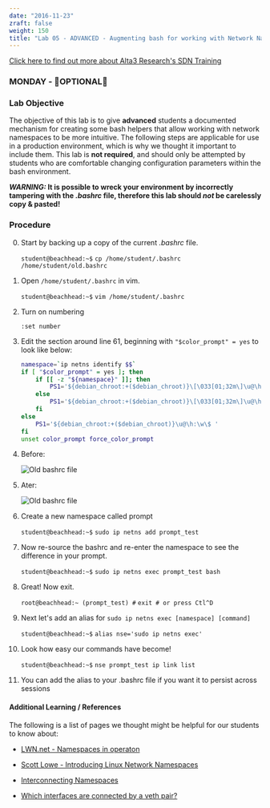 ```yaml
---
date: "2016-11-23"
zraft: false
weight: 150
title: "Lab 05 - ADVANCED - Augmenting bash for working with Network Namespaces"
---
```

[Click here to find out more about Alta3 Research's SDN Training](https://alta3.com/courses/sdn)

### MONDAY - &#x1F680;OPTIONAL&#x1F680;

### Lab Objective

The objective of this lab is to give **advanced** students a documented mechanism for creating some bash helpers that allow working with network namespaces to be more intuitive. The following steps are applicable for use in a production environment, which is why we thought it important to include them. This lab is **not required**, and should only be attempted by students who are comfortable changing configuration parameters within the bash environment.

***WARNING:* It is possible to wreck your environment by incorrectly tampering with the *.bashrc* file, therefore this lab should *not* be carelessly copy & pasted!**

### Procedure

0. Start by backing up a copy of the current *.bashrc* file.

    `student@beachhead:~$` `cp /home/student/.bashrc /home/student/old.bashrc` 

0. Open `/home/student/.bashrc` in vim.

    `student@beachhead:~$` `vim /home/student/.bashrc` 

0. Turn on numbering

    `:set number`

0. Edit the section around line 61, beginning with `"$color_prompt" = yes` to look like below:

    ``` bash
    namespace=`ip netns identify $$`
    if [ "$color_prompt" = yes ]; then
        if [[ -z "${namespace}" ]]; then
            PS1='${debian_chroot:+($debian_chroot)}\[\033[01;32m\]\u@\h\[\033[00m\]:\[\033[01;34m\]\w\[\033[00m\]\$ '
        else
            PS1='${debian_chroot:+($debian_chroot)}\[\033[01;32m\]\u@\h\[\033[00m\]:\[\033[01;34m\]\w\[\033[00m\] ($namespace) \$ '
        fi
    else
        PS1='${debian_chroot:+($debian_chroot)}\u@\h:\w\$ '
    fi
    unset color_prompt force_color_prompt
    ```
0.  Before:

    ![Old bashrc file](https://alta3.com/labs/images/old_bash.png/)

0.  Ater:

    ![Old bashrc file](https://alta3.com/labs/images/namespace_bash.png/)


0.  Create a new namespace called prompt

    `student@beachhead:~$` `sudo ip netns add prompt_test`

0. Now re-source the bashrc and re-enter the namespace to see the difference in your prompt.
  
    `student@beachhead:~$` `sudo ip netns exec prompt_test bash`

0. Great! Now exit.

    `root@beachhead:~ (prompt_test) #` `exit # or press Ctl^D` 

0. Next let's add an alias for `sudo ip netns exec [namespace] [command]`

    `student@beachhead:~$` `alias nse='sudo ip netns exec'`

0. Look how easy our commands have become!

    `student@beachhead:~$` `nse prompt_test ip link list`

0. You can add the alias to your .bashrc file if you want it to persist across sessions


#### Additional Learning / References

The following is a list of pages we thought might be helpful for our students to know about:

* [LWN.net - Namespaces in operaton](https://lwn.net/Articles/531114/#series_index)

* [Scott Lowe - Introducing Linux Network Namespaces](http://blog.scottlowe.org/2013/09/04/introducing-linux-network-namespaces/) 

* [Interconnecting Namespaces](http://www.opencloudblog.com/?p=66)

* [Which interfaces are connected by a veth pair?](http://blog.abhijeetr.com/2014/06/veth-pair-how-to-know-what-interfaces.html)



